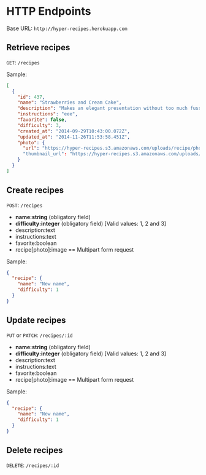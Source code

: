 HTTP Endpoints
==============

Base URL: `http://hyper-recipes.herokuapp.com`

## Retrieve recipes

`GET`: `/recipes`

Sample:

```json
[
  {
    "id": 437,
    "name": "Strawberries and Cream Cake",
    "description": "Makes an elegant presentation without too much fuss.",
    "instructions": "eee",
    "favorite": false,
    "difficulty": 3,
    "created_at": "2014-09-29T10:43:00.072Z",
    "updated_at": "2014-11-26T11:53:58.451Z",
    "photo": {
      "url": "https://hyper-recipes.s3.amazonaws.com/uploads/recipe/photo/437/Strawberries_and_Cream_Cake.jpg"
      "thumbnail_url": "https://hyper-recipes.s3.amazonaws.com/uploads/recipe/photo/437/thumbnail_Strawberries_and_Cream_Cake.jpg"
    }
  }
]
```

## Create recipes

`POST`: `/recipes`

* **name:string** (obligatory field)
* **difficulty:integer** (obligatory field) [Valid values: 1, 2 and 3]
* description:text
* instructions:text
* favorite:boolean
* recipe[photo]:image == Multipart form request

Sample:

```json
{
  "recipe": {
    "name": "New name",
    "difficulty": 1
  }
}
```

## Update recipes

`PUT` or `PATCH`: `/recipes/:id`

* **name:string** (obligatory field)
* **difficulty:integer** (obligatory field) [Valid values: 1, 2 and 3]
* description:text
* instructions:text
* favorite:boolean
* recipe[photo]:image == Multipart form request

Sample:

```json
{
  "recipe": {
    "name": "New name",
    "difficulty": 1
  }
}
```

## Delete recipes

`DELETE`: `/recipes/:id`
